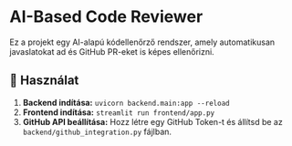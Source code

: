 # AI-Based Code Reviewer
Ez a projekt egy AI-alapú kódellenőrző rendszer, amely automatikusan javaslatokat ad és GitHub PR-eket is képes ellenőrizni.

## 🚀 Használat
1. **Backend indítása:** `uvicorn backend.main:app --reload`
2. **Frontend indítása:** `streamlit run frontend/app.py`
3. **GitHub API beállítása:** Hozz létre egy GitHub Token-t és állítsd be az `backend/github_integration.py` fájlban.

